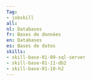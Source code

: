 ```yaml
---
Tag: 
- jobskill
all:
nl: Databases
fr: Bases de données
en: Databases
es: Bases de datos
skills:
- skill-base-01-09-sql-server
- skill-base-01-11-db2
- skill-base-01-10-h2
---
```

